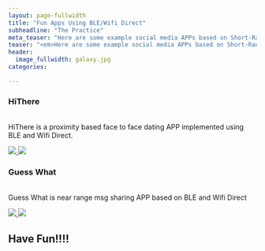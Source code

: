 ```yaml
---
layout: page-fullwidth
title: "Fun Apps Using BLE/Wifi Direct"
subheadline: "The Practice"
meta_teaser: "Here are some example social media APPs based on Short-Range Wireless communication technologies."
teaser: "<em>Here are some example social media APPs based on Short-Range Wireless communication technologies.</em>"
header:
  image_fullwidth: galaxy.jpg
categories:

---
```

<!--more-->

### HiThere
<br />HiThere is a proximity based face to face dating APP implemented using BLE and Wifi Direct.

<a href="https://play.google.com/store/apps/details?id=ent.ble.wifidirect.sean.wififilesender">
<img src="https://true-net-neutrality.github.io/images/android_app_store.jpg" border="0">
</a>
<a href="https://itunes.apple.com/us/app/hi-there-p2p/id1276567474?ls=1&mt=8">
<img src="https://true-net-neutrality.github.io/images/ios_app_store.jpg" border="0">
</a>

### Guess What
<br />Guess What is near range msg sharing APP based on BLE and Wifi Direct

<a href="https://play.google.com/store/apps/details?id=com.wifidirect.ble.seanxu.guesswhat">
<img src="https://true-net-neutrality.github.io/images/android_app_store.jpg" border="0">
</a>
<a href="https://itunes.apple.com/us/app/guess-what/id1323759368?ls=1&mt=8">
<img src="https://true-net-neutrality.github.io/images/ios_app_store.jpg" border="0">
</a>

## Have Fun!!!!